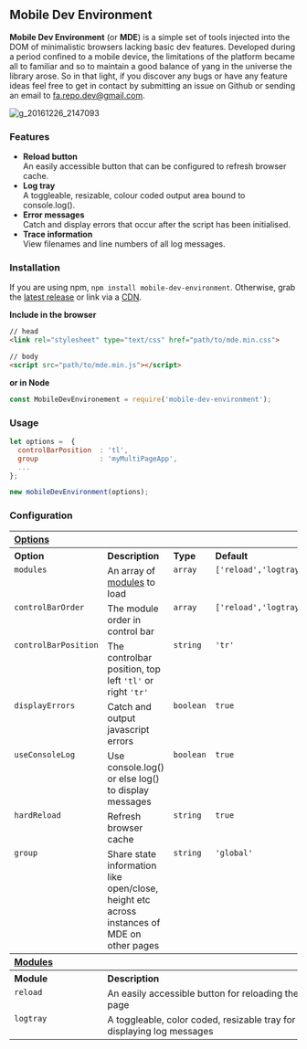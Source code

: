 ## Mobile Dev Environment

**Mobile Dev Environment** (or **MDE**) is a simple set of tools injected into the DOM of minimalistic browsers lacking basic dev features. Developed during a period confined to a mobile device, the limitations of the platform became all to familiar and so to maintain a good balance of yang in the universe the library arose. So in that light, if you discover any bugs or have any feature ideas feel free to get in contact by submitting an issue on Github or sending an email to fa.repo.dev@gmail.com.

![g_20161226_2147093](https://cloud.githubusercontent.com/assets/12685308/21486950/dc803590-cbb5-11e6-922e-78e4a59ad59c.gif)

### Features

- **Reload button** <br> An easily accessible button that can be configured to refresh browser cache.
- **Log tray**  <br> A toggleable, resizable, colour coded output area bound to console.log().
- **Error messages** <br/> Catch and display errors that occur after the script has been initialised.
- **Trace information** <br/> View filenames and line numbers of all log messages.

### Installation

If you are using npm, `npm install mobile-dev-environment`. Otherwise, grab the [latest release](https://github.com/fa-repo/mobile-dev-environment/releases) or link via a [CDN](https://unpkg.com/mobile-dev-environment/dist/).

**Include in the browser**
```html
// head
<link rel="stylesheet" type="text/css" href="path/to/mde.min.css">

// body
<script src="path/to/mde.min.js"></script>
```

**or in Node**

```javascript
const MobileDevEnvironement = require('mobile-dev-environment');
```

### Usage

```javascript
let options =  {
  controlBarPosition  : 'tl',
  group               : 'myMultiPageApp',
  ...
};

new mobileDevEnvironment(options);
```

### Configuration

<table>
  <tr>
    <th colspan="4" align="left" valign="top"><a href="#options" name="options">Options</a></th>
  </tr>
  <tr>
    <th align="left" valign="top">Option</th>
    <th align="left" valign="top">Description</th>
    <th align="left" valign="top">Type</th>
    <th align="left" valign="top">Default</th>
  </tr>
  <tr>
    <td valign="top"><code>modules</code></td>
    <td valign="top">An array of <a href="#modules" name="modules">modules</a> to load</td>
    <td valign="top"><code>array</code></td>
    <td valign="top"><code>['reload','logtray']</code></td>
  </tr>
  <tr>
    <td valign="top"><code>controlBarOrder</code></td>
    <td valign="top">The module order in control bar</td>
    <td valign="top"><code>array</code></td>
    <td valign="top"><code>['reload','logtray']</code></td>
  </tr>
  <tr>
    <td valign="top"><code>controlBarPosition</code></td>
    <td valign="top">The controlbar position, top left <code>'tl'</code> or right <code>'tr'</code></td>
    <td valign="top"><code>string</code></td>
    <td valign="top"><code>'tr'</code></td>
  </tr>
  <tr>
    <td valign="top"><code>displayErrors</code></td>
    <td valign="top">Catch and output javascript errors</td>
    <td valign="top"><code>boolean</code></td>
    <td valign="top"><code>true</code></td>
  </tr>
  <tr>
    <td valign="top"><code>useConsoleLog</code></td>
    <td valign="top">Use console.log() or else log() to display messages</td>
    <td valign="top"><code>boolean</code></td>
    <td valign="top"><code>true</code></td>
  </tr>
  <tr>
    <td valign="top"><code>hardReload</code></td>
    <td valign="top">Refresh browser cache</td>
    <td valign="top"><code>string</code></td>
    <td valign="top"><code>true</code></td>
  </tr>
  <tr>
    <td valign="top"><code>group</code></td>
    <td valign="top">Share state information like open/close, height etc across instances of MDE on other pages</td>
    <td valign="top"><code>string</code></td>
    <td valign="top"><code>'global'</code></td>
  </tr>
  <tr>
    <th colspan="4" align="left" valign="top"><a href="#modules" name="modules">Modules</a></th>
  </tr>
  <tr>
    <th colspan="1" align="left" valign="top">Module</th>
    <th colspan="3" align="left" valign="top">Description</th>
  </tr>
  <tr>
    <td colspan="1" valign="top"><code>reload</code></td>
    <td colspan="3" valign="top">An easily accessible button for reloading the page</td>
  </tr>
  <tr>
    <td colspan="1" valign="top"><code>logtray</code></td>
    <td colspan="3" valign="top">A toggleable, color coded, resizable tray for displaying log messages</td>
  </tr>
</table>